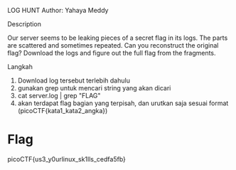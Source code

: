 LOG HUNT
Author: Yahaya Meddy

Description

Our server seems to be leaking pieces of a secret flag in its logs. The parts are scattered and sometimes repeated. Can you reconstruct the original flag? Download the logs and figure out the full flag from the fragments.

Langkah
1. Download log tersebut terlebih dahulu
2. gunakan grep untuk mencari string yang akan dicari
3. cat server.log | grep "FLAG"
4. akan terdapat flag bagian yang terpisah, dan urutkan saja sesuai format (picoCTF{kata1_kata2_angka})

# Flag
picoCTF{us3_y0urlinux_sk1lls_cedfa5fb}
